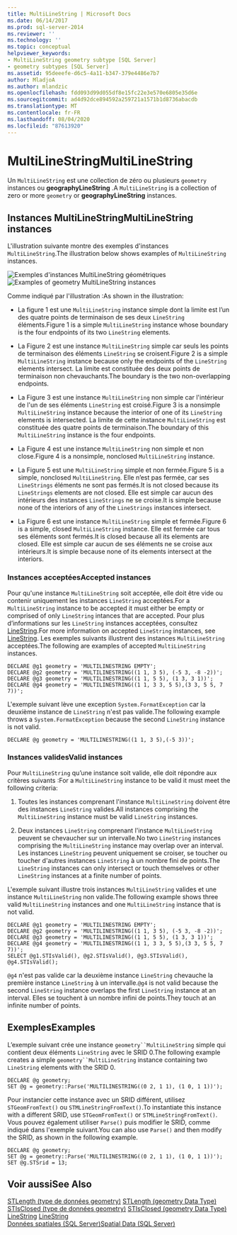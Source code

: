 ```yaml
---
title: MultiLineString | Microsoft Docs
ms.date: 06/14/2017
ms.prod: sql-server-2014
ms.reviewer: ''
ms.technology: ''
ms.topic: conceptual
helpviewer_keywords:
- MultiLineString geometry subtype [SQL Server]
- geometry subtypes [SQL Server]
ms.assetid: 95deeefe-d6c5-4a11-b347-379e4486e7b7
author: MladjoA
ms.author: mlandzic
ms.openlocfilehash: fdd093d99d055df8e15fc22e3e570e6805e35d6e
ms.sourcegitcommit: ad4d92dce894592a259721a1571b1d8736abacdb
ms.translationtype: MT
ms.contentlocale: fr-FR
ms.lasthandoff: 08/04/2020
ms.locfileid: "87613920"
---
```

# <a name="multilinestring"></a><span data-ttu-id="a8358-102">MultiLineString</span><span class="sxs-lookup"><span data-stu-id="a8358-102">MultiLineString</span></span>
  <span data-ttu-id="a8358-103">Un `MultiLineString` est une collection de zéro ou plusieurs `geometry` instances ou **geographyLineString** .</span><span class="sxs-lookup"><span data-stu-id="a8358-103">A `MultiLineString` is a collection of zero or more `geometry` or **geographyLineString** instances.</span></span>  
  
## <a name="multilinestring-instances"></a><span data-ttu-id="a8358-104">Instances MultiLineString</span><span class="sxs-lookup"><span data-stu-id="a8358-104">MultiLineString instances</span></span>  
 <span data-ttu-id="a8358-105">L'illustration suivante montre des exemples d'instances `MultiLineString`.</span><span class="sxs-lookup"><span data-stu-id="a8358-105">The illustration below shows examples of `MultiLineString` instances.</span></span>  
  
 <span data-ttu-id="a8358-106">![Exemples d'instances MultiLineString géométriques](../../database-engine/media/multilinestring.gif "Exemples d'instances MultiLineString géométriques")</span><span class="sxs-lookup"><span data-stu-id="a8358-106">![Examples of geometry MultiLineString instances](../../database-engine/media/multilinestring.gif "Examples of geometry MultiLineString instances")</span></span>  
  
 <span data-ttu-id="a8358-107">Comme indiqué par l'illustration :</span><span class="sxs-lookup"><span data-stu-id="a8358-107">As shown in the illustration:</span></span>  
  
-   <span data-ttu-id="a8358-108">La figure 1 est une `MultiLineString` instance simple dont la limite est l’un des quatre points de terminaison de ses deux `LineString` éléments.</span><span class="sxs-lookup"><span data-stu-id="a8358-108">Figure 1 is a simple `MultiLineString` instance whose boundary is the four endpoints of its two `LineString` elements.</span></span>  
  
-   <span data-ttu-id="a8358-109">La Figure 2 est une instance `MultiLineString` simple car seuls les points de terminaison des éléments `LineString` se croisent.</span><span class="sxs-lookup"><span data-stu-id="a8358-109">Figure 2 is a simple `MultiLineString` instance because only the endpoints of the `LineString` elements intersect.</span></span> <span data-ttu-id="a8358-110">La limite est constituée des deux points de terminaison non chevauchants.</span><span class="sxs-lookup"><span data-stu-id="a8358-110">The boundary is the two non-overlapping endpoints.</span></span>  
  
-   <span data-ttu-id="a8358-111">La Figure 3 est une instance `MultiLineString` non simple car l'intérieur de l'un de ses éléments `LineString` est croisé.</span><span class="sxs-lookup"><span data-stu-id="a8358-111">Figure 3 is a nonsimple `MultiLineString` instance because the interior of one of its `LineString` elements is intersected.</span></span> <span data-ttu-id="a8358-112">La limite de cette instance `MultiLineString` est constituée des quatre points de terminaison.</span><span class="sxs-lookup"><span data-stu-id="a8358-112">The boundary of this `MultiLineString` instance is the four endpoints.</span></span>  
  
-   <span data-ttu-id="a8358-113">La Figure 4 est une instance `MultiLineString` non simple et non close.</span><span class="sxs-lookup"><span data-stu-id="a8358-113">Figure 4 is a nonsimple, nonclosed `MultiLineString` instance.</span></span>  
  
-   <span data-ttu-id="a8358-114">La Figure 5 est une `MultiLineString` simple et non fermée.</span><span class="sxs-lookup"><span data-stu-id="a8358-114">Figure 5 is a simple, nonclosed `MultiLineString`.</span></span> <span data-ttu-id="a8358-115">Elle n’est pas fermée, car ses `LineStrings` éléments ne sont pas fermés.</span><span class="sxs-lookup"><span data-stu-id="a8358-115">It is not closed because its `LineStrings` elements are not closed.</span></span> <span data-ttu-id="a8358-116">Elle est simple car aucun des intérieurs des instances `LineStrings` ne se croise.</span><span class="sxs-lookup"><span data-stu-id="a8358-116">It is simple because none of the interiors of any of the `LineStrings` instances intersect.</span></span>  
  
-   <span data-ttu-id="a8358-117">La Figure 6 est une instance `MultiLineString` simple et fermée.</span><span class="sxs-lookup"><span data-stu-id="a8358-117">Figure 6 is a simple, closed `MultiLineString` instance.</span></span> <span data-ttu-id="a8358-118">Elle est fermée car tous ses éléments sont fermés.</span><span class="sxs-lookup"><span data-stu-id="a8358-118">It is closed because all its elements are closed.</span></span> <span data-ttu-id="a8358-119">Elle est simple car aucun de ses éléments ne se croise aux intérieurs.</span><span class="sxs-lookup"><span data-stu-id="a8358-119">It is simple because none of its elements intersect at the interiors.</span></span>  
  
### <a name="accepted-instances"></a><span data-ttu-id="a8358-120">Instances acceptées</span><span class="sxs-lookup"><span data-stu-id="a8358-120">Accepted instances</span></span>  
 <span data-ttu-id="a8358-121">Pour qu'une instance `MultiLineString` soit acceptée, elle doit être vide ou contenir uniquement les instances `LineString` acceptées.</span><span class="sxs-lookup"><span data-stu-id="a8358-121">For a `MultiLineString` instance to be accepted it must either be empty or comprised of only `LineString` intances that are accepted.</span></span> <span data-ttu-id="a8358-122">Pour plus d’informations sur les `LineString` instances acceptées, consultez [LineString](../spatial/linestring.md).</span><span class="sxs-lookup"><span data-stu-id="a8358-122">For more information on accepted `LineString` instances, see [LineString](../spatial/linestring.md).</span></span> <span data-ttu-id="a8358-123">Les exemples suivants illustrent des instances `MultiLineString` acceptées.</span><span class="sxs-lookup"><span data-stu-id="a8358-123">The following are examples of accepted `MultiLineString` instances.</span></span>  
  
```  
DECLARE @g1 geometry = 'MULTILINESTRING EMPTY';  
DECLARE @g2 geometry = 'MULTILINESTRING((1 1, 3 5), (-5 3, -8 -2))';  
DECLARE @g3 geometry = 'MULTILINESTRING((1 1, 5 5), (1 3, 3 1))';  
DECLARE @g4 geometry = 'MULTILINESTRING((1 1, 3 3, 5 5),(3 3, 5 5, 7 7))';  
```  
  
 <span data-ttu-id="a8358-124">L'exemple suivant lève une exception `System.FormatException` car la deuxième instance de `LineString` n'est pas valide.</span><span class="sxs-lookup"><span data-stu-id="a8358-124">The following example throws a `System.FormatException` because the second `LineString` instance is not valid.</span></span>  
  
```  
DECLARE @g geometry = 'MULTILINESTRING((1 1, 3 5),(-5 3))';  
```  
  
### <a name="valid-instances"></a><span data-ttu-id="a8358-125">Instances valides</span><span class="sxs-lookup"><span data-stu-id="a8358-125">Valid instances</span></span>  
 <span data-ttu-id="a8358-126">Pour `MultiLineString` qu’une instance soit valide, elle doit répondre aux critères suivants :</span><span class="sxs-lookup"><span data-stu-id="a8358-126">For a `MultiLineString` instance to be valid it must meet the following criteria:</span></span>  
  
1.  <span data-ttu-id="a8358-127">Toutes les instances comprenant l'instance `MultiLineString` doivent être des instances `LineString` valides.</span><span class="sxs-lookup"><span data-stu-id="a8358-127">All instances comprising the `MultiLineString` instance must be valid `LineString` instances.</span></span>  
  
2.  <span data-ttu-id="a8358-128">Deux instances `LineString` comprenant l'instance `MultiLineString` peuvent se chevaucher sur un intervalle.</span><span class="sxs-lookup"><span data-stu-id="a8358-128">No two `LineString` instances comprising the `MultiLineString` instance may overlap over an interval.</span></span> <span data-ttu-id="a8358-129">Les instances `LineString` peuvent uniquement se croiser, se toucher ou toucher d'autres instances `LineString` à un nombre fini de points.</span><span class="sxs-lookup"><span data-stu-id="a8358-129">The `LineString` instances can only intersect or touch themselves or other `LineString` instances at a finite number of points.</span></span>  
  
 <span data-ttu-id="a8358-130">L'exemple suivant illustre trois instances `MultiLineString` valides et une instance `MultiLineString` non valide.</span><span class="sxs-lookup"><span data-stu-id="a8358-130">The following example shows three valid `MultiLineString` instances and one `MultiLineString` instance that is not valid.</span></span>  
  
```  
DECLARE @g1 geometry = 'MULTILINESTRING EMPTY';  
DECLARE @g2 geometry = 'MULTILINESTRING((1 1, 3 5), (-5 3, -8 -2))';  
DECLARE @g3 geometry = 'MULTILINESTRING((1 1, 5 5), (1 3, 3 1))';  
DECLARE @g4 geometry = 'MULTILINESTRING((1 1, 3 3, 5 5),(3 3, 5 5, 7 7))';  
SELECT @g1.STIsValid(), @g2.STIsValid(), @g3.STIsValid(), @g4.STIsValid();  
```  
  
 <span data-ttu-id="a8358-131">`@g4` n'est pas valide car la deuxième instance `LineString` chevauche la première instance `LineString` à un intervalle.</span><span class="sxs-lookup"><span data-stu-id="a8358-131">`@g4` is not valid because the second `LineString` instance overlaps the first `LineString` instance at an interval.</span></span> <span data-ttu-id="a8358-132">Elles se touchent à un nombre infini de points.</span><span class="sxs-lookup"><span data-stu-id="a8358-132">They touch at an infinite number of points.</span></span>  
  
## <a name="examples"></a><span data-ttu-id="a8358-133">Exemples</span><span class="sxs-lookup"><span data-stu-id="a8358-133">Examples</span></span>  
 <span data-ttu-id="a8358-134">L’exemple suivant crée une instance `geometry``MultiLineString` simple qui contient deux éléments `LineString` avec le SRID 0.</span><span class="sxs-lookup"><span data-stu-id="a8358-134">The following example creates a simple `geometry``MultiLineString` instance containing two `LineString` elements with the SRID 0.</span></span>  
  
```  
DECLARE @g geometry;  
SET @g = geometry::Parse('MULTILINESTRING((0 2, 1 1), (1 0, 1 1))');  
```  
  
 <span data-ttu-id="a8358-135">Pour instancier cette instance avec un SRID différent, utilisez `STGeomFromText()` ou `STMLineStringFromText()`.</span><span class="sxs-lookup"><span data-stu-id="a8358-135">To instantiate this instance with a different SRID, use `STGeomFromText()` or `STMLineStringFromText()`.</span></span> <span data-ttu-id="a8358-136">Vous pouvez également utiliser `Parse()` puis modifier le SRID, comme indiqué dans l'exemple suivant.</span><span class="sxs-lookup"><span data-stu-id="a8358-136">You can also use `Parse()` and then modify the SRID, as shown in the following example.</span></span>  
  
```  
DECLARE @g geometry;  
SET @g = geometry::Parse('MULTILINESTRING((0 2, 1 1), (1 0, 1 1))');  
SET @g.STSrid = 13;  
```  
  
## <a name="see-also"></a><span data-ttu-id="a8358-137">Voir aussi</span><span class="sxs-lookup"><span data-stu-id="a8358-137">See Also</span></span>  
 <span data-ttu-id="a8358-138">[STLength &#40;type de données geometry&#41;](/sql/t-sql/spatial-geometry/stlength-geometry-data-type) </span><span class="sxs-lookup"><span data-stu-id="a8358-138">[STLength &#40;geometry Data Type&#41;](/sql/t-sql/spatial-geometry/stlength-geometry-data-type) </span></span>  
 <span data-ttu-id="a8358-139">[STIsClosed &#40;type de données geometry&#41;](/sql/t-sql/spatial-geometry/stisclosed-geometry-data-type) </span><span class="sxs-lookup"><span data-stu-id="a8358-139">[STIsClosed &#40;geometry Data Type&#41;](/sql/t-sql/spatial-geometry/stisclosed-geometry-data-type) </span></span>  
 <span data-ttu-id="a8358-140">[LineString](../spatial/linestring.md) </span><span class="sxs-lookup"><span data-stu-id="a8358-140">[LineString](../spatial/linestring.md) </span></span>  
 [<span data-ttu-id="a8358-141">Données spatiales &#40;SQL Server&#41;</span><span class="sxs-lookup"><span data-stu-id="a8358-141">Spatial Data &#40;SQL Server&#41;</span></span>](../spatial/spatial-data-sql-server.md)  
  
  
